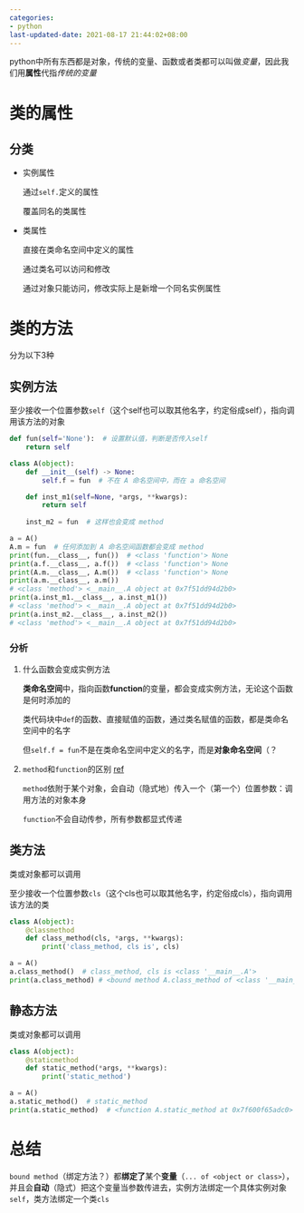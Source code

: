 ```yaml
---
categories:
- python
last-updated-date: 2021-08-17 21:44:02+08:00
---
```


python中所有东西都是对象，传统的变量、函数或者类都可以叫做*变量*，因此我们用**属性**代指*传统的变量*

# 类的属性

## 分类

- 实例属性

  通过`self.`定义的属性

  覆盖同名的类属性

- 类属性

  直接在类命名空间中定义的属性

  通过类名可以访问和修改

  通过对象只能访问，修改实际上是新增一个同名实例属性

# 类的方法

分为以下3种

## 实例方法

至少接收一个位置参数`self`（这个self也可以取其他名字，约定俗成self），指向调用该方法的对象

```python
def fun(self='None'):  # 设置默认值，判断是否传入self
    return self

class A(object):
    def __init__(self) -> None:
        self.f = fun  # 不在 A 命名空间中，而在 a 命名空间

    def inst_m1(self=None, *args, **kwargs):
        return self
        
    inst_m2 = fun  # 这样也会变成 method

a = A()
A.m = fun  # 任何添加到 A 命名空间函数都会变成 method
print(fun.__class__, fun())  # <class 'function'> None
print(a.f.__class__, a.f())  # <class 'function'> None
print(A.m.__class__, A.m())  # <class 'function'> None
print(a.m.__class__, a.m())
# <class 'method'> <__main__.A object at 0x7f51dd94d2b0>
print(a.inst_m1.__class__, a.inst_m1())
# <class 'method'> <__main__.A object at 0x7f51dd94d2b0>
print(a.inst_m2.__class__, a.inst_m2())
# <class 'method'> <__main__.A object at 0x7f51dd94d2b0>
```

### 分析

1. 什么函数会变成实例方法

   **类命名空间**中，指向函数**function**的变量，都会变成实例方法，无论这个函数是何时添加的

   类代码块中`def`的函数、直接赋值的函数，通过类名赋值的函数，都是类命名空间中的名字

   但`self.f = fun`不是在类命名空间中定义的名字，而是**对象命名空间**（？

2. `method`和`function`的区别 [ref](https://stackoverflow.com/a/155655)

   `method`依附于某个对象，会自动（隐式地）传入一个（第一个）位置参数：调用方法的对象本身

   `function`不会自动传参，所有参数都显式传递

## 类方法

类或对象都可以调用

至少接收一个位置参数`cls`（这个cls也可以取其他名字，约定俗成cls），指向调用该方法的类

```python
class A(object):
    @classmethod
    def class_method(cls, *args, **kwargs):
        print('class_method, cls is', cls)

a = A()
a.class_method()  # class_method, cls is <class '__main__.A'>
print(a.class_method) # <bound method A.class_method of <class '__main__.A'>>
```

## 静态方法

类或对象都可以调用

```python
class A(object):
    @staticmethod
    def static_method(*args, **kwargs):
        print('static_method')

a = A()
a.static_method()  # static_method
print(a.static_method)  # <function A.static_method at 0x7f600f65adc0>
```

# 总结

`bound method`（绑定方法？）都**绑定了**某个**变量**（`... of <object or class>`），并且会**自动**（隐式）把这个变量当参数传进去，实例方法绑定一个具体实例对象`self`，类方法绑定一个类`cls`